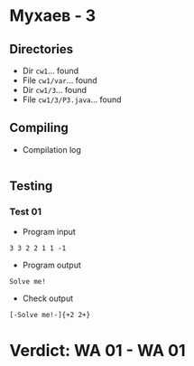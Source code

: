 # Мухаев - 3
## Directories
- Dir `cw1`... found
- File `cw1/var`... found
- Dir `cw1/3`... found
- File `cw1/3/P3.java`... found
## Compiling
- Compilation log
```

```
## Testing
### Test 01
- Program input
```
3 3 2 2 1 1 -1

```
- Program output
```
Solve me!

```
- Check output
```
[-Solve me!-]{+2 2+}

```
# Verdict: **WA 01** - WA 01
